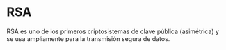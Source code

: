 # RSA
RSA es uno de los primeros criptosistemas de clave pública (asimétrica) y se usa ampliamente para la transmisión segura de datos.
